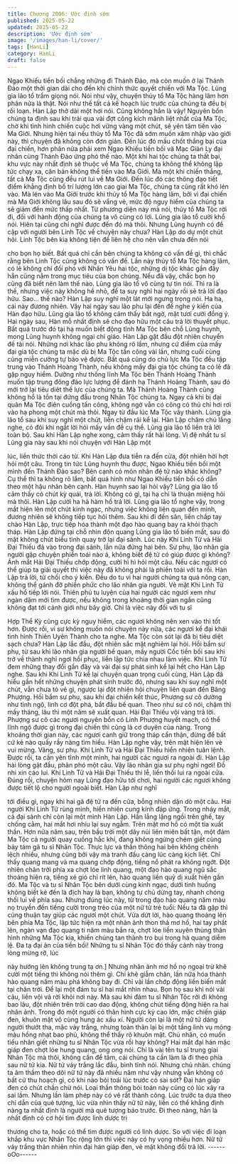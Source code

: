 ```yaml
---
title: Chương 2006: Ước định sớm
published: 2025-05-22
updated: 2025-05-22
description: 'Ước định sớm'
image: '/images/han-li/cover/'
tags: [HanLi]
category: HanLi
draft: false
---
```


Ngao Khiếu tiền bối chẳng những đi Thánh Đảo, mà còn muốn ở
lại Thánh Đảo một thời gian dài cho đến khi chính thức quyết
chiến với Ma Tộc. Lũng gia lão tổ trầm giọng nói.
Nói như vậy, chuyện thủy tổ Ma Tộc hàng lâm hơn phân nửa là
thật. Nói như thế tất cả kế hoạch lúc trước của chúng ta đều bị rối
loạn. Hàn Lập thở dài một hơi nói.
Cũng không hẳn là vậy! Nguyên bổn chúng ta định sau khi trải
qua vài đợt công kích mãnh liệt nhất của Ma Tộc, chờ khi tình
hình chiến cuộc hơi vững vàng một chút, sẽ yên tâm tiến vào Ma
Giới. Nhưng hiện tại nếu thủy tổ Ma Tộc đã sớm muốn xâm nhập
vào giới này, thì chuyện đã không còn đơn giản. Đến lúc đó mấu
chốt thắng bại của đại chiến, hơn phân nửa phải xem Ngao Khiếu
tiền bối và Mạc Giản Ly đại nhân cùng Thánh Đảo ứng phó thế
nào. Một khi hai tộc chúng ta thất bại, khu vực này nhất định sẽ
thuộc về Ma Tộc, chúng ta không thể không lập tức chạy xa, căn
bản không thể tiến vào Ma Giới.
Mà một khi chiến thắng, tất cả Ma Tộc cũng đều rút lui về Ma
Giới. Đến lúc đó các thông đạo tiết điểm khẳng định bố trí lượng
lớn cao giai Ma Tộc, chúng ta cũng rất khó lén vào. Mà lén vào
Ma Giới trước khi thủy tổ Ma Tộc hàng lâm, bởi vì đại chiến mà
Ma Giới không lâu sau đó sẽ vắng vẻ, mức độ nguy hiểm của
chúng ta sẽ giảm đến mức thấp nhất. Từ phương diện này mà
nói, thủy tổ Ma Tộc rời đi, đối với hành động của chúng ta vô cùng
có lợi. Lũng gia lão tổ cười khổ nói.
Hiên tại cũng chỉ nghĩ được đến đó mà thôi. Nhưng Lũng huynh
có đề cập với người bên Linh Tộc về chuyện này chưa? Hàn Lập
do dự một chút hỏi.
Linh Tộc bên kia không tiện để liên hệ cho nên vẫn chưa đến nói

cho bọn họ biết. Bất quá chỉ cần bên chúng ta không có vấn đề gì,
thì chắc rằng bên Linh Tộc cũng không có vấn đề. Lần này thủy tổ
Ma Tộc hàng lâm, có lẽ không chỉ đối phó với Nhân Yêu hai tộc,
những dị tộc khác gần đây hẳn cũng nằm trong mục tiêu của bọn
chúng. Nếu đã vậy, chắc bọn họ cũng đã biết nên làm thế nào.
Lũng gia lão tổ vô cùng tự tin nói.
Thì ra là thế, nhưng việc này không hề nhỏ, để ta suy nghĩ hai
ngày rồi sẽ trả lời đạo hữu. Sao… thế nào? Hàn Lập suy nghĩ một
lát mới ngưng trọng nói.
Ha ha, cái này đương nhiên. Vậy hai ngày sau lão phu lại đến để
nghe ý kiến của Hàn đạo hữu. Lũng gia lão tổ không cảm thấy bất
ngờ, mặt tươi cười đồng ý.
Hai ngày sau, Hàn mỗ nhất định sẽ cho đạo hữu một câu trả lời
thuyết phục. Bất quá trước đó tại hạ muốn biết động tĩnh Ma Tộc
bên chỗ Lũng huynh, mong Lũng huynh không ngại chỉ giáo. Hàn
Lập gật đầu đột nhiên chuyển đề tài nói.
Những nơi khác lão phu không rõ lắm, nhưng cứ điểm của mấy
đại gia tộc chúng ta mặc dù bị Ma Tộc tấn công vài lần, nhưng
cuối cùng cũng miễn cưỡng tự bảo vệ được. Bất quá cũng do chủ
lực Ma Tộc đều tập trung vào Thánh Hoàng Thành, nếu không
mấy đại gia tộc chúng ta có lẽ đã gặp nguy hiểm. Dường như
thống lĩnh Ma Tộc bên Thánh Hoàng Thành muốn tập trung đông
đảo lực lượng để đánh hạ Thánh Hoàng Thành, sau đó mới trở lại
tiêu diêt thế lực của chúng ta. Mà Thánh Hoàng Thành cũng
không hổ là tồn tại đứng đầu trong Nhân Tộc chúng ta. Ngay cả
khi bị đại quân Ma Tộc điên cuồng tấn công, không ngờ vẫn có
công có thủ chỉ hơi rơi vào hạ phong một chút mà thôi. Ngay từ
đầu lúc Ma Tộc vây thành. Lũng gia lão tổ sau khi suy nghĩ một
chút, liền chậm rãi kể lại.
Hàn Lập chăm chú lắng nghe, có đôi khi ngắt lời hỏi mấy vấn đề
cụ thể. Lũng gia lão tổ liền trả lời toàn bộ.
Sau khi Hàn Lập nghe xong, cảm thấy rất hài lòng.
Vị đệ nhất tu sĩ Lũng gia này sau khi nói chuyện với Hàn Lập một

lúc, liền thức thời cáo từ.
Khi Hàn Lập đưa tiễn ra đến cửa, đột nhiên hời hợt hỏi một câu.
Trong tin tức Lũng huynh thu được, Ngao Khiếu tiền bối một mình
đến Thánh Đảo sao? Bên cạnh có môn nhân đệ tử nào khác
không?
Cụ thể thì ta không rõ lắm, bất quá hình như Ngao Khiếu tiền bối
có dẫn theo một hậu nhân bên cạnh. Hàn huynh sao lại hỏi vậy?
Lũng gia lão tổ cảm thấy có chút kỳ quái, trả lời.
Không có gì, tại hạ chỉ là thuận miệng hỏi mà thôi. Hàn Lập cười
ha hả hàm hồ trả lời.
Lũng gia lão tổ nghe vậy, trong mắt hiện lên một chút kinh ngạc,
nhưng việc không liên quan đến mình, đương nhiên sẽ không tiếp
tục hỏi thêm. Sau khi đi đến sân, liền chắp tay chào Hàn Lập, trực
tiếp hóa thành một đạo hào quang bay ra khỏi thạch tháp.
Hàn Lập đứng tại chỗ nhìn độn quang Lũng gia lão tổ biến mất,
sau đó mặt không chút biểu tình quay trở lại đại sảnh.
Lúc này Khí Linh Tử và Hải Đại Thiếu đã vào trong đại sảnh, lần
nữa đứng hai bên.
Sư phụ, lão nhân gia người gặp chuyện phiền toái nào á, không
biết đệ tử có giúp được gì không? Ánh mắt Hải Đại Thiếu chớp
động, cười hì hì hỏi một câu.
Nếu các ngươi có thể giúp ta giải quyết thì việc này đã không phải
là phiền toái với ta rồi. Hàn Lập trả lời, từ chối cho ý kiến.
Đều do tu vi hai người chúng ta quá nông cạn, không thể gánh đỡ
phiền phức cho lão nhân gia người. Vẻ mặt Khi Linh Tử xấu hổ
tiếp lời nói.
Thiên phú tu luyện của hai người các ngươi xem như ngàn dặm
mới tìm được, nếu không trong khoảng thời gian ngắn cũng
không đạt tới cảnh giới như bây giờ. Chỉ là việc này đối với tu sĩ

Hợp Thể Kỳ cũng cực kỳ nguy hiểm, các ngươi không nên xen
vào thì tốt hơn. Được rồi, vi sư không muốn nói chuyện này nữa,
các ngươi kể đại khái tình hình Thiên Uyên Thành cho ta nghe.
Ma Tộc còn sót lại đã bị tiêu diệt sạch chưa? Hàn Lập lắc đầu, đột
nhiên sắc mặt nghiêm lại hỏi.
Hồi bẩm sư phụ, từ sau khi lão nhân gia người bế quan, mấy
người Cốc tiền bối sau khi trở về thành nghỉ ngơi hồi phục, liền
lập tức chia nhau làm việc. Khí Linh Tử đem những thay đổi gần
đây và vài đại sự phát sinh kể lại hết cho Hàn Lập nghe.
Sau khi Khí Linh Tử kể lại chuyện quan trọng cuối cùng, Hàn Lập
đã hiểu gần hết những chuyện phát sinh trước đó, nhưng sau khi
suy nghĩ một chút, vẫn chưa tỏ vẻ gì, ngược lại đột nhiên hỏi
chuyện liên quan đến Băng Phượng.
Hồi bẩm sư phụ, sau khi đại chiến kết thúc, Phượng sư cô dường
như tỉnh ngộ, linh cơ đột phá, bắt đầu bế quan. Theo như sư cô
nói, chậm thì mấy tháng, lâu thì một năm sẽ xuất quan. Hải Đại
Thiếu vội vàng trả lời.
Phượng sư cô các ngươi nguyên bổn có Linh Phượng huyết
mạch, có thể lĩnh ngộ được gì trong đại chiến thì cũng là cơ
duyên của nàng. Trong khoảng thời gian này, các ngươi canh giữ
trong tháp cẩn thận, đừng để bất cứ kẻ nào quấy rầy nàng tìm
hiểu. Hàn Lập nghe vậy, trên mặt hiện lên vẻ vui mừng.
Vâng, sư phụ.
Khí Linh Tử và Hải Đại Thiếu hiển nhiên tuân lệnh.
Được rồi, ta cần yên tĩnh một mình, hai người các ngươi ra ngoài
đi. Hàn Lập hài lòng gật đầu, phân phó một câu.
Vậy lão nhân gia sư phụ nghỉ ngơi! Đồ nhi xin cáo lui.
Khí Linh Tử và Hải Đại Thiếu thi lễ, liền thối lui ra ngoài cửa.
Đúng rồi, chuyện hôm nay Lũng đạo hữu tới chơi, hai người các
ngươi không được tiết lộ cho người ngoài biết. Hàn Lập như nghĩ

tới điều gì, ngay khi hai gã đệ tử ra đến cửa, bỗng nhiên dặn dò
một câu.
Hai người Khí Linh Tử rùng mình, hiển nhiên cung kính đáp ứng.
Trong nháy mắt, cả đại sảnh chỉ còn lại một mình Hàn Lập.
Hắn lẳng lặng ngồi trên ghế, tay chống cằm, hai mắt hơi nhíu lại
suy ngẫm. Trên mặt mơ hồ có một tia xuất thần.
Hơn nửa năm sau, trên bầu trời một dãy núi liên miên bất tận, một
đám Ma Tộc cả người quay cuồng hắc khí, đang không ngừng
chém giết cùng bảy tám gã tu sĩ Nhân Tộc.
Thực lực và thần thông hai bên không chênh lệch nhiều, nhưng
cũng bởi vậy mà tranh đấu càng lúc càng kịch liệt. Chỉ thấy quang
mang và ma quang chớp động, tiếng nổ phát ra không ngớt.
Đột nhiên chân trời phía xa chợt lóe linh quang, một đạo hào
quang ngũ sắc thoáng hiện ra, tiếng xé gió chỉ rít lên, hào quang
liền quỷ dị xuất hiện gần đó.
Ma Tộc và tu sĩ Nhân Tộc bên dưới cùng kinh ngạc, dưới tình
huống không biết kẻ đến là địch hay là bạn, không tự chủ dừng
tay, nhanh chóng thối lui về phía sau.
Nhưng đúng lúc này, từ trong đạo hào quang năm màu nọ truyền
đến tiếng cười trong trẻo của một nữ tử trẻ tuổi:
Nếu ta đã gặp thì cũng thuận tay giúp các ngươi một chút.
Vừa dứt lời, hào quang thoáng lên bên phía Ma Tộc, lập tức hiện
ra một nhân ảnh thon thả mơ hồ, hai tay phất lên, ngàn vạn đạo
quang ti năm màu bắn ra, chợt lóe liền xuyên thủng thân hình
những Ma Tộc kia, khiến chúng tan thành tro bụi trong hà quang
diễm lệ.
Đa tạ đại ân của tiền bối!
Những tu sĩ Nhân Tộc đó thấy cảnh này trong lòng mừng rỡ, lúc

này hướng lên không trung tạ ơn.]
Nhưng nhân ảnh mơ hồ nọ ngoại trừ khẽ cười một tiếng thì không
nói thêm gì. Chỉ khẽ giẫm chân, lần nữa hóa thành hào quang
năm màu phá không bay đi. Chỉ vài lần chớp động liền biến mất
tại chân trời.
Để lại một đám tu sĩ hai mắt nhìn nhau.
Bọn họ sau khi nói vài câu, liền vội vã rời khỏi nơi này.
Mà sau khi đám tu sĩ Nhân Tộc rời đi không bao lâu, đột nhiên
trên trời cao dao động, không chút tiếng động hiện ra hai nhân
ảnh.
Trong đó một người có thân hình cực kỳ cao lớn, mặc chiến giáp
đen, khuôn mặt vô cùng hung ác xấu xí. Người còn lại là một nữ
tử dáng người thướt tha, mặc váy trắng, nhưng toàn thân lại bị
một tầng linh vụ mỏng màu hồng nhạt bao phủ, không thể thấy rõ
khuôn mặt.
Chủ nhân, có muốn tiểu nhân giết những tu sĩ Nhân Tộc vừa rồi
hay không? Hai mắt đại hán mặc giáp đen chợt lóe hung quang,
ong ong nói.
Chỉ là vài tên tu sĩ trung giai Nhân Tộc mà thôi, không cần để tâm,
cái chúng ta cần làm là đi theo phía sau nữ tử kia. Nữ tử váy
trắng lắc đầu, bình tĩnh nói.
Nhưng chủ nhân. chúng ta âm thầm theo dõi nữ tử này đã nhiều
năm như vậy nhưng vẫn không có bất cứ thu hoạch gì, có khi nào
bói toái lúc trước có sai sót?
Đại hán giáp đen có chút chần chừ nói.
Loại thần thông bói toán này cũng có lúc xảy ra sai lầm. Nhưng
lần làm phép này có vẻ rất thành công. Lúc trước ta dựa theo chỉ
dẫn của quẻ tượng, lúc vừa nhìn thấy nữ tữ này, liền có thể
khẳng định nàng ta nhất định là người mà quẻ tượng báo trước.
Đi theo nàng, hẳn là nhất định có cơ hội tìm được linh dược trị

thương cho ta, hoặc có thể tìm được người có linh dược. So với
việc đi loạn khắp khu vực Nhân Tộc rộng lớn thì việc này có hy
vọng nhiều hơn. Nữ tử váy trắng thản nhiên nhìn đại hán giáp
đen, vẻ mặt không đổi trả lời.
------oOo------
